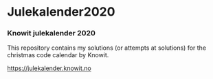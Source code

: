 # Julekalender2020

### Knowit julekalender 2020

This repository contains my solutions (or attempts at solutions) for the christmas code calendar by Knowit.

https://julekalender.knowit.no
